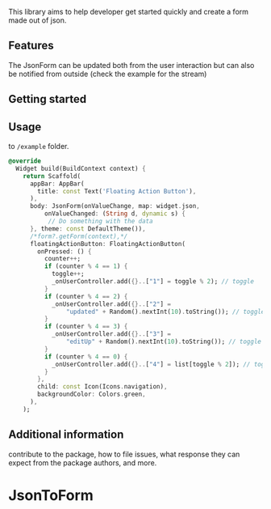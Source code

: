 <!--
This README describes the package. If you publish this package to pub.dev,
this README's contents appear on the landing page for your package.

For information about how to write a good package README, see the guide for
[writing package pages](https://dart.dev/guides/libraries/writing-package-pages).

For general information about developing packages, see the Dart guide for
[creating packages](https://dart.dev/guides/libraries/create-library-packages)
and the Flutter guide for
[developing packages and plugins](https://flutter.dev/developing-packages).
-->

This library aims to help developer get started quickly and create a form made out of json.


## Features

The JsonForm can be updated both from the user interaction but can also be notified from outside
(check the example for the stream)

## Getting started


## Usage

to `/example` folder.

```dart
@override
  Widget build(BuildContext context) {
    return Scaffold(
      appBar: AppBar(
        title: const Text('Floating Action Button'),
      ),
      body: JsonForm(onValueChange, map: widget.json,
          onValueChanged: (String d, dynamic s) {
           // Do something with the data
      }, theme: const DefaultTheme()),
      /*form?.getForm(context),*/
      floatingActionButton: FloatingActionButton(
        onPressed: () {
          counter++;
          if (counter % 4 == 1) {
            toggle++;
            _onUserController.add({}..["1"] = toggle % 2); // toggle
          }
          if (counter % 4 == 2) {
            _onUserController.add({}..["2"] =
                "updated" + Random().nextInt(10).toString()); // toggle
          }
          if (counter % 4 == 3) {
            _onUserController.add({}..["3"] =
                "editUp" + Random().nextInt(10).toString()); // toggle
          }
          if (counter % 4 == 0) {
            _onUserController.add({}..["4"] = list[toggle % 2]); // toggle
          }
        },
        child: const Icon(Icons.navigation),
        backgroundColor: Colors.green,
      ),
    );
```

## Additional information

contribute to the package, how to file issues, what response they can expect
from the package authors, and more.
# JsonToForm

